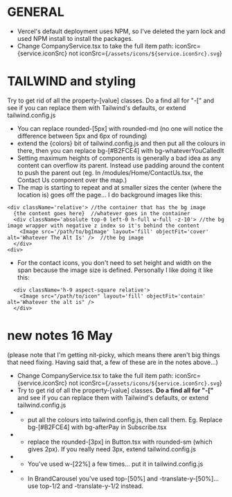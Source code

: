 # GENERAL

* Vercel's default deployment uses NPM, so I've deleted the yarn lock and used NPM install to install the packages.
* Change CompanyService.tsx to take the full item path: iconSrc={service.iconSrc} not iconSrc={`/assets/icons/${service.iconSrc}.svg`} 

# TAILWIND and styling

Try to get rid of all the property-[value] classes. Do a find all for "-[" and see if you can replace them with Tailwind's defaults, or extend tailwind.config.js

* You can replace rounded-[5px] with rounded-md (no one will notice the difference between 5px and 6px of rounding)
* extend the {colors} bit of tailwind.config.js and then put all the colours in there, then you can replace bg-[#B2FCE4] with bg-whateverYouCalledIt
* Setting maximum heights of components is generally a bad idea as any content can overflow its parent. Instead use padding around the content to push the parent out (eg. In /modules/Home/ContactUs.tsx, the Contact Us component over the map.)
* The map is starting to repeat and at smaller sizes the center (where the location is) goes off the page... I do background images like this:
```
<div className='relative'> //the container that has the bg image
  {the content goes here}  //whatever goes in the container
  <div className='absolute top-0 left-0 h-full w-full -z-10'> //the bg image wrapper with negative z index so it's behind the content
    <Image src='/path/to/bgImage' layout='fill' objectFit='cover' alt='Whatever The Alt Is' />  //the bg image
  </div>
<div>
```
* For the contact icons, you don't need to set height and width on the span because the image size is defined. Personally I like doing it like this:
```
  <div className='h-9 aspect-square relative'>
    <Image src="/path/to/icon" layout='fill' objectFit='contain' alt='Whatever the alt is" />
  </div>
```

# new notes 16 May

(please note that I'm getting nit-picky, which means there aren't big things that need fixing. Having said that, a few of these are in the notes above...)

* Change CompanyService.tsx to take the full item path: iconSrc={service.iconSrc} not iconSrc={`/assets/icons/${service.iconSrc}.svg`} 
* Try to get rid of all the property-[value] classes. <b>Do a find all for "-["</b> and see if you can replace them with Tailwind's defaults, or extend tailwind.config.js
* * put all the colours into tailwind.config.js, then call them. Eg. Replace bg-[#B2FCE4] with bg-afterPay in Subscribe.tsx
* * replace the rounded-[3px] in Button.tsx with rounded-sm (which gives 2px). If you really need 3px, extend tailwind.config.js
* * You've used w-[22%] a few times... put it in tailwind.config.js
* * In BrandCarousel you've used top-[50%] and -translate-y-[50%]... use top-1/2 and -translate-y-1/2 instead.